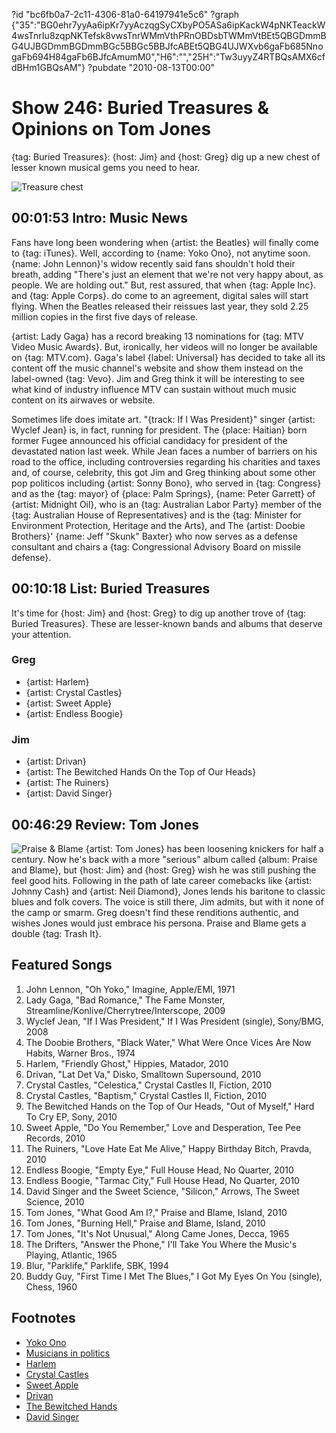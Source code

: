 ?id "bc6fb0a7-2c11-4306-81a0-64197941e5c6"
?graph {"35":"BG0ehr7yyAa6ipKr7yyAczqgSyCXbyPO5ASa6ipKackW4pNKTeackW4wsTnrIu8zqpNKTefsk8vwsTnrWMmVthPRnOBDsbTWMmVtBEt5QBGDmmBG4UJBGDmmBGDmmBGc5BBGc5BBJfcABEt5QBG4UJWXvb6gaFb685NnogaFb694H84gaFb6BJfcAmumM0","H6":"","25H":"Tw3uyyZ4RTBQsAMX6cfdBHm1GBQsAM"}
?pubdate "2010-08-13T00:00"

# Show 246: Buried Treasures & Opinions on Tom Jones
{tag: Buried Treasures}: {host: Jim} and {host: Greg} dig up a new chest of lesser known musical gems you need to hear.

![Treasure chest](https://static.soundopinions.org/images/buriedtreasures/goldcoins.jpg)


## 00:01:53 Intro: Music News
Fans have long been wondering when {artist: the Beatles} will finally come to {tag: iTunes}. Well, according to {name: Yoko Ono}, not anytime soon. {name: John Lennon}'s widow recently said fans shouldn't hold their breath, adding  "There's just an element that we're not very happy about, as people. We are holding out."  But, rest assured, that when {tag: Apple Inc}. and {tag: Apple Corps}. do come to an agreement, digital sales will start flying. When the Beatles released their reissues last year, they sold 2.25 million copies in the first five days of release.

{artist: Lady Gaga} has a record breaking 13 nominations for {tag: MTV Video Music Awards}. But, ironically, her videos will no longer be available on {tag: MTV.com}. Gaga's label {label: Universal} has decided to take all its content off the music channel's website and show them instead on the label-owned {tag: Vevo}. Jim and Greg think it will be interesting to see what kind of industry influence MTV can sustain without much music content on its airwaves or website.

Sometimes life does imitate art. "{track: If I Was President}" singer {artist: Wyclef Jean} is, in fact, running for president. The {place: Haitian} born former Fugee announced his official candidacy for president of the devastated nation last week. While Jean faces a number of barriers on his road to the office, including controversies regarding his charities and taxes and, of course, celebrity, this got Jim and Greg thinking about some other pop politicos including {artist: Sonny Bono}, who served in {tag: Congress} and as the {tag: mayor} of {place: Palm Springs}, {name: Peter Garrett} of {artist: Midnight Oil}, who is an {tag: Australian Labor Party} member of the {tag: Australian House of Representatives} and is the {tag: Minister for Environment Protection, Heritage and the Arts}, and The {artist: Doobie Brothers}' {name: Jeff "Skunk" Baxter} who now serves as a defense consultant and chairs a {tag: Congressional Advisory Board on missile defense}.

## 00:10:18 List: Buried Treasures
It's time for {host: Jim} and {host: Greg} to dig up another trove of {tag: Buried Treasures}. These are lesser-known bands and albums that deserve your attention.

### Greg
- {artist: Harlem}
- {artist: Crystal Castles}
- {artist: Sweet Apple}
- {artist: Endless Boogie}

### Jim
- {artist: Drivan}
- {artist: The Bewitched Hands On the Top of Our Heads}
- {artist: The Ruiners}
- {artist: David Singer}

## 00:46:29 Review: Tom Jones
![Praise & Blame](https://static.soundopinions.org/assets/246/25H0.jpg)
{artist: Tom Jones} has been loosening knickers for half a century. Now he's back with a more "serious" album called {album: Praise and Blame}, but {host: Jim} and {host: Greg} wish he was still pushing the feel good hits. Following in the path of late career comebacks like {artist: Johnny Cash} and {artist: Neil Diamond}, Jones lends his baritone to classic blues and folk covers. The voice is still there, Jim admits, but with it none of the camp or smarm. Greg doesn't find these renditions authentic, and wishes Jones would just embrace his persona. Praise and Blame gets a double {tag: Trash It}.


## Featured Songs
1. John Lennon, "Oh Yoko," Imagine, Apple/EMI, 1971
2. Lady Gaga, "Bad Romance," The Fame Monster, Streamline/Konlive/Cherrytree/Interscope, 2009
3. Wyclef Jean, "If I Was President," If I Was President (single), Sony/BMG, 2008
4. The Doobie Brothers, "Black Water," What Were Once Vices Are Now Habits, Warner Bros., 1974
5. Harlem, "Friendly Ghost," Hippies, Matador,  2010
6. Drivan, "Lat Det Va," Disko, Smalltown Supersound, 2010
7. Crystal Castles, "Celestica," Crystal Castles II, Fiction, 2010
8. Crystal Castles, "Baptism," Crystal Castles II, Fiction, 2010
9. The Bewitched Hands on the Top of Our Heads, "Out of Myself," Hard To Cry EP, Sony, 2010
10. Sweet Apple, "Do You Remember," Love and Desperation, Tee Pee Records, 2010
11. The Ruiners, "Love Hate Eat Me Alive," Happy Birthday Bitch, Pravda, 2010
12. Endless Boogie, "Empty Eye," Full House Head, No Quarter, 2010
13. Endless Boogie, "Tarmac City," Full House Head, No Quarter, 2010
14. David Singer and the Sweet Science, "Silicon," Arrows, The Sweet Science, 2010
15. Tom Jones, "What Good Am I?," Praise and Blame, Island, 2010
16. Tom Jones, "Burning Hell," Praise and Blame, Island, 2010
17. Tom Jones, "It's Not Unusual," Along Came Jones, Decca, 1965
18. The Drifters, "Answer the Phone," I'll Take You Where the Music's Playing, Atlantic, 1965
19. Blur, "Parklife," Parklife, SBK, 1994
20. Buddy Guy, "First Time I Met The Blues," I Got My Eyes On You (single), Chess, 1960


## Footnotes
- [Yoko Ono](http://www.reuters.com/article/2010/08/06/us-beatles-idUSTRE6750PU20100806)
- [Musicians in politics](http://www.altpress.com/features/entry/their_system_doesnt_work_for_you/)
- [Harlem](http://www.matadorrecords.com/harlem)
- [Crystal Castles](http://www.crystalcastles.com/)
- [Sweet Apple](http://sweetapplesongs.com/home.html)
- [Drivan](http://www.smalltownsupersound.com/drivan)
- [The Bewitched Hands](http://thebewitchedhands.com/)
- [David Singer](http://davidsinger.bandcamp.com/)
